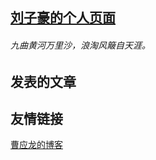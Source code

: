 ## [刘子豪的个人页面](http://DestinyZHLiu.github.io/blog)
###### *九曲黄河万里沙，浪淘风簸自天涯。*


## **发表的文章**





## **友情链接**
[曹应龙的博客](http://ylcao.top)

